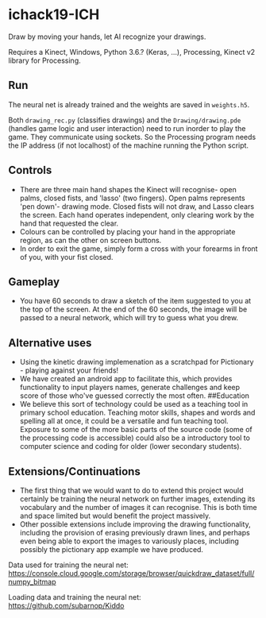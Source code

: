 # ichack19-ICH

Draw by moving your hands, let AI recognize your drawings. 

Requires a Kinect, Windows, Python 3.6.? (Keras, ...), Processing, Kinect v2 library for Processing.

## Run 
The neural net is already trained and the weights are saved in ```weights.h5```.

Both ``` drawing_rec.py ``` (classifies drawings) and the ```Drawing/drawing.pde``` (handles game logic and user interaction) need to run inorder to play the game. They communicate using sockets. So the Processing program needs the IP address (if not localhost) of the machine running the Python script. 

## Controls
- There are three main hand shapes the Kinect will recognise- open palms, closed fists, and 'lasso' (two fingers). Open palms represents 'pen down'- drawing mode. Closed fists will not draw, and Lasso clears the screen. Each hand operates independent, only clearing work by the hand that requested the clear. 
- Colours can be controlled  by placing your hand in the appropriate region, as can the other on screen buttons. 
- In order to exit the game, simply form a cross with your forearms in front of you, with your fist closed.

## Gameplay
- You have 60 seconds to draw a sketch of the item suggested to you at the top of the screen. At the end of the 60 seconds, the image will be passed to a neural network, which will try to guess what you drew. 

## Alternative uses
- Using the kinetic drawing implemenation as a scratchpad for Pictionary - playing against your friends! 
- We have created an android app to facilitate this, which provides functionality to input players names, generate challenges and keep score of those who've guessed correctly the most often.
##Education
- We believe this sort of technology could be used as a teaching tool in primary school education. Teaching motor skills, shapes and words and spelling all at once, it could be a versatile and fun teaching tool. Exposure to some of the more basic parts of the source code (some of the processing code is accessible) could also be a introductory tool to computer science and coding for older (lower secondary students).

## Extensions/Continuations
- The first thing that we would want to do to extend this project would certainly be training the neural network on further images, extending its vocabulary and the number of images it can recognise. This is both time and space limited but would benefit the project massively. 
- Other possible extensions include improving the drawing functionality, including the provision of erasing previously drawn lines, and perhaps even being able to export the images to variously places, including possibly the pictionary app example we have produced. 


Data used for training the neural net: https://console.cloud.google.com/storage/browser/quickdraw_dataset/full/numpy_bitmap 

Loading data and training the neural net: https://github.com/subarnop/Kiddo
